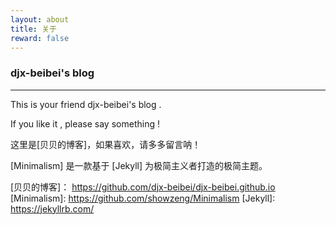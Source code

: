 ```yaml
---
layout: about
title: 关于
reward: false
---
```


### djx-beibei's blog

---

This is your friend djx-beibei's blog .

If you like it , please say something !

这里是[贝贝的博客]，如果喜欢，请多多留言呐！



[Minimalism] 是一款基于 [Jekyll] 为极简主义者打造的极简主题。

[贝贝的博客]： https://github.com/djx-beibei/djx-beibei.github.io
[Minimalism]: https://github.com/showzeng/Minimalism
[Jekyll]: https://jekyllrb.com/
